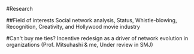 #Research

##Field of interests
Social network analysis, Status, Whistle-blowing, Recognition, Creativity, and Hollywood movie industry

#Can't buy me ties? Incentive redesign as a driver of network evolution in organizations (Prof. Mitsuhashi & me, Under review in SMJ) 
